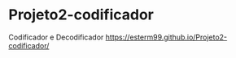 # Projeto2-codificador
Codificador e Decodificador
https://esterm99.github.io/Projeto2-codificador/
